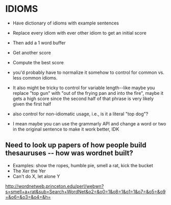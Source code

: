 # IDIOMS

* Have dictionary of idioms with example sentences
* Replace every idiom with ever other idiom to get an initial score
* Then add a 1 word buffer
* Get another score
* Compute the best score

* you'd probably have to normalize it somehow to control for common vs. less common idioms.
* It also might be tricky to control for variable length--like maybe you replace "top gun" with "out of the frying pan and into the fire", maybe it gets a high score since the second half of that phrase is very likely given the first half
* also control for non-idiomatic usage, i.e., is it a literal "top dog"?
* I mean maybe you can use the grammarly API and change a word or two in the original sentence to make it work better, IDK

## Need to look up papers of how people build thesauruses -- how was wordnet built?
* Examples: show the ropes, humble pie, smell a rat, kick the bucket
* The Xer the Yer
* Can't do X, let alone Y

http://wordnetweb.princeton.edu/perl/webwn?s=smell+a+rat&sub=Search+WordNet&o2=&o0=1&o8=1&o1=1&o7=&o5=&o9=&o6=&o3=&o4=&h=
